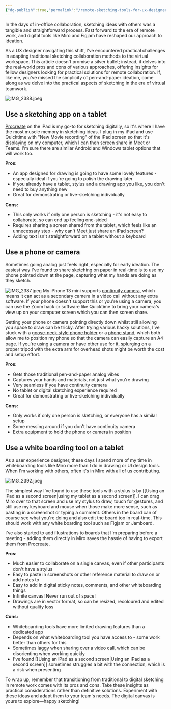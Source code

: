 ```yaml
---
{"dg-publish":true,"permalink":"/remote-sketching-tools-for-ux-designers/","title":"Remote Sketching: Tools and Tips for UX Designers","tags":["tools","ux","sketching"],"noteIcon":"","created":"2023-11-28"}
---
```


In the days of in-office collaboration, sketching ideas with others was a tangible and straightforward process. Fast forward to the era of remote work, and digital tools like Miro and Figjam have reshaped our approach to ideation.

As a UX designer navigating this shift, I've encountered practical challenges in adapting traditional sketching collaboration methods to the virtual workspace. This article doesn't promise a silver bullet; instead, it delves into the real-world pros and cons of various approaches, offering insights for fellow designers looking for practical solutions for remote collaboration. If, like me, you've missed the simplicity of pen-and-paper ideation, come along as we delve into the practical aspects of sketching in the era of virtual teamwork.



![IMG_2388.jpeg](/img/user/assets/IMG_2388.jpeg)
## Use a sketching app on a tablet
[Procreate](https://procreate.com/) on the iPad is my go-to for sketching digitally, so it's where I have the most muscle memory in sketching ideas. I plug in my iPad and use Quicktime with "New Movie recording" of the iPad screen so that it's displaying on my computer, which I can then screen share in Meet or Teams. I'm sure there are similar Android and Windows tablet options that will work too.

**Pros:**
* An app designed for drawing is going to have some lovely features - especially ideal if you're going to polish the drawing later
* If you already have a tablet, stylus and a drawing app you like, you don't need to buy anything new
* Great for demonstrating or live-sketching individually

**Cons:**
* This only works if only one person is sketching - it's not easy to collaborate, so can end up feeling one-sided
* Requires sharing a screen shared from the tablet, which feels like an unnecessary step - why can't Meet just share an iPad screen?
* Adding text isn't straightforward on a tablet without a keyboard
## Use a phone or camera
Sometimes going analog just feels right, especially for early ideation. The easiest way I've found to share sketching on paper in real-time is to use my phone pointed down at the page, capturing what my hands are doing as they sketch. 

![IMG_2387.jpeg](/img/user/assets/IMG_2387.jpeg)
My iPhone 13 mini supports [continuity camera](https://support.apple.com/en-us/102546), which means it can act as a secondary camera in a video call without any extra software. If your phone doesn't support this or you're using a camera, you can use the Zoom hack or software like Quicktime to bring your camera's view up on your computer screen which you can then screen share.

Getting your phone or camera pointing directly down whilst still allowing you space to draw can be tricky. After trying various hacky solutions, I've stuck with a [goose-neck style phone holder](https://www.amazon.com.au/Tryone-Gooseneck-Flexible-Compatible-Smartphones/dp/B077QLTNJW?th=1) or a [phone stand](https://www.amazon.com.au/Recording-Extendable-Rotation-Brightness-Double-Sided/dp/B09HH55382/), which both allow me to position my phone so that the camera can easily capture an A4 page. If you're using a camera or have other use for it, splurging on a proper tripod with the extra arm for overhead shots might be worth the cost and setup effort.

**Pros:**
* Gets those traditional pen-and-paper analog vibes
* Captures your hands and materials, not just what you're drawing
* Very seamless if you have continuity camera
* No tablet or digital sketching experience required
* Great for demonstrating or live-sketching individually

**Cons:**
* Only works if only one person is sketching, or everyone has a similar setup
* Some messing around if you don't have continuity camera
* Extra equipment to hold the phone or camera in position

## Use a white boarding tool on a tablet
As a user experience designer, these days I spend more of my time in whiteboarding tools like Miro more than I do in drawing or UI design tools. When I'm working with others, often it's in Miro with all of us contributing.

![IMG_2392.jpeg](/img/user/assets/IMG_2392.jpeg)

The simplest way I've found to use these tools with a stylus is by [[Using an iPad as a second screen\|using my tablet as a second screen]]. I can drag Miro over to that screen and use my stylus to draw, touch for gestures, and still use my keyboard and mouse when those make more sense, such as pasting in a screenshot or typing a comment. Others in the board can of course see what you're doing and also edit the board too in real-time. This should work with any white boarding tool such as Figjam or Jamboard. 

I've also started to add illustrations to boards that I'm preparing before a meeting - adding them directly in Miro saves the hassle of having to export them from Procreate.

**Pros:**
* Much easier to collaborate on a single canvas, even if other participants don't have a stylus
* Easy to paste in screenshots or other reference material to draw on or add notes to
* Easy to add in digital sticky notes, comments, and other whiteboarding things
* Infinite canvas! Never run out of space!
* Drawings are in vector format, so can be resized, recoloured and edited without quality loss

**Cons:**
* Whiteboarding tools have more limited drawing features than a dedicated app
* Depends on what whiteboarding tool you have access to - some work better than others for this
* Sometimes laggy when sharing over a video call, which can be disorienting when working quickly
* I've found [[Using an iPad as a second screen\|Using an iPad as a second screen]] sometimes struggles a bit with the connection, which is a risk when presenting

To wrap up, remember that transitioning from traditional to digital sketching in remote work comes with its pros and cons. Take these insights as practical considerations rather than definitive solutions. Experiment with these ideas and adapt them to your team's needs. The digital canvas is yours to explore—happy sketching!